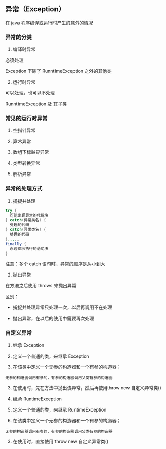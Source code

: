 ## 异常（Exception）

在 java 程序编译或运行时产生的意外的情况

### 异常的分类

1. 编译时异常
  
  必须处理
  
  Exception 下除了 RunntimeException 之外的其他类

2. 运行时异常
  
  可以处理，也可以不处理
  
  RunntimeException 及 其子类

### 常见的运行时异常

1. 空指针异常

2. 算术异常

3. 数组下标越界异常

4. 类型转换异常

5. 解析异常

### 异常的处理方式

1. 捕捉并处理
  
  ```java
  try {
  	可能出现异常的代码块
  } catch(异常类名) {
  	处理的代码
  } catch(异常类名) {
  	处理的代码
  }.....
  finally {
  	永远都会执行的语句块
  }
  ```
  
  注意：多个 catch 语句时，异常的顺序是从小到大

2. 抛出异常
  
  在方法之后使用 throws  来抛出异常

区别：

- 捕捉并处理异常只处理一次，以后再调用不在处理

- 抛出异常，在以后的使用中需要再次处理

### 自定义异常

1. 继承 Exception
  
  1. 定义一个普通的类，来继承 Exception
  
  2. 在该类中定义一个无参的构造器和一个有参的构造器；
  
    无参的构造器调用有参的，有参的构造器调用父类有参的构造器
    
  3. 在使用时，先在方法中抛出该异常，然后再使用throw new 自定义异常类()

2. 继承 RuntimeException
  
  1. 定义一个普通的类，来继承 RuntimeException
  
  2. 在该类中定义一个无参的构造器和一个有参的构造器；
    
    无参的构造器调用有参的，有参的构造器调用父类有参的构造器
    
  3. 在使用时，直接使用 throw new 自定义异常类()
